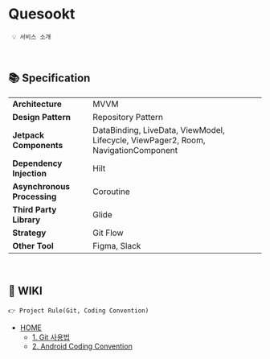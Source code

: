 # Quesookt

```
 💡 서비스 소개
```
<br>

## 📚 Specification

<table class="tg">
<tbody>
  <tr>
    <td><b>Architecture</b></td>
    <td>MVVM</td>
  </tr>
<tr>
    <td><b>Design Pattern</b></td>
<td>Repository Pattern</td>
</tr>
<tr>
    <td><b>Jetpack Components</b></td>
<td>DataBinding, LiveData, ViewModel, Lifecycle, ViewPager2, Room, NavigationComponent</td>
</tr>
<tr>
    <td><b>Dependency Injection</b></td>
<td>Hilt</td>
</tr>
<tr>
    <td><b>Asynchronous Processing</b></td>
<td>Coroutine</td>
</tr>
<tr>
    <td><b>Third Party Library</b></td>
    <td>Glide</td>
</tr>
<tr>
    <td><b>Strategy</b></td>
<td>Git Flow</td>
</tr>
<tr>
    <td><b>Other Tool</b></td>
<td>Figma, Slack</td>
</tr>
</tbody>
</table>

<br>

## 🌱 WIKI

```
👉 Project Rule(Git, Coding Convention)
```
- [HOME](https://github.com/mdb1217/Quesookt/wiki)
  - [1. Git 사용법](https://github.com/mdb1217/Quesookt/wiki/1.-Git-%EC%82%AC%EC%9A%A9%EB%B2%95)
  - [2. Android Coding Convention](https://github.com/mdb1217/Quesookt/wiki/2.-Android-Coding-Convention)

